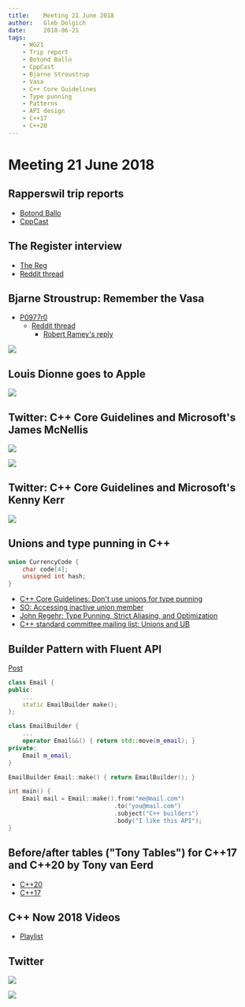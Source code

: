 ```yaml
---
title:    Meeting 21 June 2018
author:   Gleb Dolgich
date:     2018-06-21
tags:
    - WG21
    - Trip report
    - Botond Ballo
    - CppCast
    - Bjarne Stroustrup
    - Vasa
    - C++ Core Guidelines
    - Type punning
    - Patterns
    - API design
    - C++17
    - C++20
---
```


# Meeting 21 June 2018

## Rapperswil trip reports

* [Botond Ballo](https://botondballo.wordpress.com/2018/06/20/trip-report-c-standards-meeting-in-rapperswil-june-2018/)
* [CppCast](http://cppcast.com/2018/06/trip-report/)

## The Register interview

* [The Reg](https://www.theregister.co.uk/2018/06/18/bjarne_stroustrup_c_plus_plus/)
* [Reddit thread](https://www.reddit.com/r/cpp/comments/8ry4zd/interview_whats_all_the_c_plus_fuss_bjarne/)

## Bjarne Stroustrup: Remember the Vasa

* [P0977r0](http://open-std.org/JTC1/SC22/WG21/docs/papers/2018/p0977r0.pdf)
    * [Reddit thread](https://www.reddit.com/r/cpp/comments/8mp7in/bjarne_stroustrup_remember_the_vasa/)
        * [Robert Ramey's reply](https://www.reddit.com/r/cpp/comments/8mp7in/bjarne_stroustrup_remember_the_vasa/dzpp2r9/)

![](/img/ramey-vasa.png)

## Louis Dionne goes to Apple

![](/img/dionne-apple.png)

## Twitter: C++ Core Guidelines and Microsoft's James McNellis

![](/img/mcnellis_gsl1.png)

![](/img/mcnellis_gsl2.png)

## Twitter: C++ Core Guidelines and Microsoft's Kenny Kerr

![](/img/kerr_gsl.png)

## Unions and type punning in C++

```cpp
union CurrencyCode {
    char code[4];
    unsigned int hash;
}
```

* [C++ Core Guidelines: Don't use unions for type punning](http://isocpp.github.io/CppCoreGuidelines/CppCoreGuidelines#Ru-pun)
* [SO: Accessing inactive union member](https://stackoverflow.com/questions/11373203/accessing-inactive-union-member-and-undefined-behavior)
* [John Regehr: Type Punning, Strict Aliasing, and Optimization](https://blog.regehr.org/archives/959)
* [C++ standard committee mailing list: Unions and UB](http://www.open-std.org/pipermail/ub/2013-July/thread.html#71)

## Builder Pattern with Fluent API

[Post](http://www.riptutorial.com/cplusplus/example/30166/builder-pattern-with-fluent-api)

```cpp
class Email {
public:
    ...
    static EmailBuilder make();
};

class EmailBuilder {
    ...
    operator Email&&() { return std::move(m_email); }
private:
    Email m_email;
}

EmailBuilder Email::make() { return EmailBuilder(); }
```

```cpp
int main() {
    Email mail = Email::make().from("me@mail.com")
                              .to("you@mail.com")
                              .subject("C++ builders")
                              .body("I like this API");
}
```

## Before/after tables ("Tony Tables") for C++17 and C++20 by Tony van Eerd

* [C++20](https://github.com/tvaneerd/cpp20_in_TTs)
* [C++17](https://github.com/tvaneerd/cpp17_in_TTs)

## C++ Now 2018 Videos

* [Playlist](https://www.youtube.com/playlist?list=PL_AKIMJc4roVSbTTfHReQTl1dc9ms0lWH)

## Twitter

![](/img/missing-asterisk.png)

![](/img/case-esac.png)
